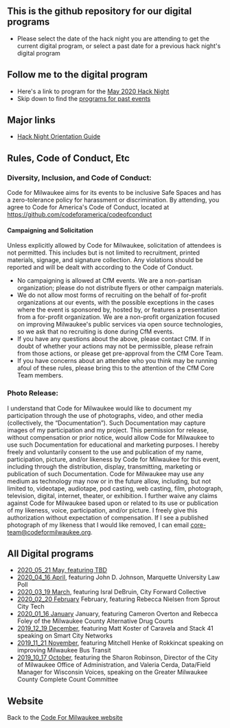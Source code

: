 ## This is the github repository for our digital programs

- Please select the date of the hack night you are attending to get the current digital program, or select a past date for a previous hack night's digital program

## Follow me to the digital program

- Here's a link to program for the [May 2020 Hack Night](https://github.com/codeformilwaukee/hack-night-digital-programs/blob/master/archived_events/2020-05-21.md)
- Skip down to find the [programs for past events](https://github.com/codeformilwaukee/hack-night-digital-programs#All-Digital-programs)

## Major links

- [Hack Night Orientation Guide](https://docs.google.com/presentation/d/1hwN9_HZ6jsnifv9BGSwOY2iXBW2XKXNKftGBz3Vzx3Y/edit#slide=id.p)

## Rules, Code of Conduct, Etc

### Diversity, Inclusion, and Code of Conduct:

Code for Milwaukee aims for its events to be inclusive Safe Spaces and has a zero-tolerance policy for harassment or discrimination. By attending, you agree to Code for America's Code of Conduct, located at
https://github.com/codeforamerica/codeofconduct

#### Campaigning and Solicitation 
Unless explicitly allowed by Code for Milwaukee, solicitation of attendees is not permitted. This includes but is not limited to recruitment, printed materials, signage, and signature collection. Any violations should be reported and will be dealt with according to the Code of Conduct.
- No campaigning is allowed at CfM events. We are a non-partisan organization; please do not distribute flyers or other campaign materials.
- We do not allow most forms of recruiting on the behalf of for-profit organizations at our events, with the possible exceptions in the cases where the event is sponsored by, hosted by, or features a presentation from a for-profit organization. We are a non-profit organization focused on improving Milwaukee's public services via open source technologies, so we ask that no recruiting is done during CfM events.
- If you have any questions about the above, please contact CfM. If in doubt of whether your actions may not be permissible, please refrain from those actions, or please get pre-approval from the CfM Core Team.
- If you have concerns about an attendee who you think may be running afoul of these rules, please bring this to the attention of the CfM Core Team members.

### Photo Release:

I understand that Code for Milwaukee would like to document my participation through the use of photographs, video, and other media (collectively, the “Documentation”). Such Documentation may capture images of my participation and my project. This permission for release, without compensation or prior notice, would allow Code for Milwaukee to use such Documentation for educational and marketing purposes. I hereby freely and voluntarily consent to the use and publication of my name, participation, picture, and/or likeness by Code for Milwaukee for this event, including through the distribution, display, transmitting, marketing or publication of such Documentation. Code for Milwaukee may use any medium as technology may now or in the future allow, including, but not limited to, videotape, audiotape, pod casting, web casting, film, photograph, television, digital, internet, theater, or exhibition. I further waive any claims against Code for Milwaukee based upon or related to its use or publication of my likeness, voice, participation, and/or picture. I freely give this authorization without expectation of compensation. If I see a published photograph of my likeness that I would like removed, I can email core-team@codeformilwaukee.org.


## All Digital programs


- [2020_05_21 May, featuring TBD](https://github.com/codeformilwaukee/hack-night-digital-programs/blob/master/archived_events/2020-05-21.md)
- [2020_04_16 April](https://github.com/codeformilwaukee/hack-night-digital-programs/blob/master/2020-04_16.md), featuring John D. Johnson, Marquette University Law Poll
- [2020_03_19 March](https://github.com/codeformilwaukee/hack-night-digital-programs/blob/master/archived_events/2020-03-19.md), featuring Isral DeBruin, City Forward Collective
- [2020_02_20 February](https://github.com/codeformilwaukee/hack-night-digital-programs/blob/master/archived_events/2020-02-20.md) February, featuring Rebecca Nielsen from Sprout City Tech
- [2020_01_16 January](https://github.com/codeformilwaukee/hack-night-digital-programs/blob/master/archived_events/2020-01-16.md) January, featuring Cameron Overton and Rebecca Foley of the Milwaukee County Alternative Drug Courts
- [2019_12_19 December](https://github.com/codeformilwaukee/hack-night-digital-programs/blob/master/archived_events/2019-12-19.md), featuring Matt Koster of Caravela and Stack 41 speaking on Smart City Networks
- [2019_11_21 November](https://github.com/codeformilwaukee/hack-night-digital-programs/blob/master/archived_events/2019-11-21.md), featuring Mitchell Henke of Rokkincat speaking on improving Milwaukee Bus Transit
- [2019_10_17 October](https://github.com/codeformilwaukee/hack-night-digital-programs/blob/master/archived_events/2019-10-17.md), featuring the Sharon Robinson, Director of the City of Milwaukee Office of Administration, and Valeria Cerda, Data/Field Manager for Wisconsin Voices, speaking on the Greater Milwaukee County Complete Count Committee

## Website

Back to the [Code For Milwaukee website](https://codeformilwaukee.org)
